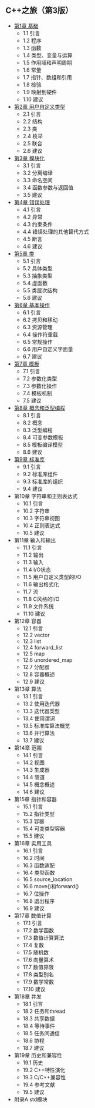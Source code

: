 ## C++之旅（第3版）
- [第1章 基础](chapter1.md)
	- 1.1 引言
	- 1.2 程序
	- 1.3 函数
	- 1.4 类型、变量与运算
	- 1.5 作用域和声明周期
	- 1.6 常量
	- 1.7 指针、数组和引用
	- 1.8 检验
	- 1.9 映射到硬件
	- 1.10 建议
- [第2章 用户自定义类型](chapter2.md)
	- 2.1 引言
	- 2.2 结构
	- 2.3 类
	- 2.4 枚举
	- 2.5 联合
	- 2.6 建议
- [第3章 模块化](chapter3.md)
	- 3.1 引言
	- 3.2 分离编译
	- 3.3 命名空间
	- 3.4 函数参数与返回值
	- 3.5 建议
- [第4章 错误处理](chapter4.md)
	- 4.1 引言
	- 4.2 异常
	- 4.3 约束条件
	- 4.4 错误处理的其他替代方式
	- 4.5 断言
	- 4.6 建议
- [第5章 类](chapter5.md)
	- 5.1 引言
	- 5.2 具体类型
	- 5.3 抽象类型
	- 5.4 虚函数
	- 5.5 类层次结构
	- 5.6 建议
- [第6章 基本操作](chapter6.md)
	- 6.1 引言
	- 6.2 拷贝和移动
	- 6.3 资源管理
	- 6.4 操作符重载
	- 6.5 常规操作
	- 6.6 用户自定义字面量
	- 6.7 建议
- [第7章 模板](chapter7.md)
	- 7.1 引言
	- 7.2 参数化类型
	- 7.3 参数化操作
	- 7.4 模板机制
	- 7.5 建议
- [第8章 概念和泛型编程](chapter8.md)
	- 8.1 引言
	- 8.2 概念
	- 8.3 泛型编程
	- 8.4 可变参数模板
	- 8.5 模板编译模型
	- 8.6 建议
- [第9章 标准库](chapter9.md)
	- 9.1 引言
	- 9.2 标准库组件
	- 9.3 标准库的组织
	- 9.4 建议
- 第10章 字符串和正则表达式
	- 10.1 引言
	- 10.2 字符串
	- 10.3 字符串视图
	- 10.4 正则表达式
	- 10.5 建议
- 第11章 输入和输出
	- 11.1 引言
	- 11.2 输出
	- 11.3 输入
	- 11.4 I/O状态
	- 11.5 用户自定义类型的I/O
	- 11.6 输出格式化
	- 11.7 流
	- 11.8 C风格的I/O
	- 11.9 文件系统
	- 11.10 建议
- 第12章 容器
	- 12.1 引言
	- 12.2 vector
	- 12.3 list
	- 12.4 forward_list
	- 12.5 map
	- 12.6 unordered_map
	- 12.7 分配器
	- 12.8 容器概述
	- 12.9 建议
- 第13章 算法
	- 13.1 引言
	- 13.2 使用迭代器
	- 13.3 迭代器类型
	- 13.4 使用谓词
	- 13.5 标准库算法概览
	- 13.6 并行算法
	- 13.7 建议
- 第14章 范围
	- 14.1 引言
	- 14.2 视图
	- 14.3 生成器
	- 14.4 管道
	- 14.5 概念概述
	- 14.6 建议
- 第15章 指针和容器
	- 15.1 引言
	- 15.2 指针类型
	- 15.3 容器
	- 15.4 可变类型容器
	- 15.5 建议
- 第16章 实用工具
	- 16.1 引言
	- 16.2 时间
	- 16.3 函数适配
	- 16.4 类型函数
	- 16.5 source_location
	- 16.6 move()和forward()
	- 16.7 位操作
	- 16.8 退出程序
	- 16.9 建议
- 第17章 数值计算
	- 17.1 引言
	- 17.2 数学函数
	- 17.3 数值计算算法
	- 17.4 复数
	- 17.5 随机数
	- 17.6 向量算术
	- 17.7 数值界限
	- 17.8 类型别名
	- 17.9 数学常数
	- 17.10 建议
- 第18章 并发
	- 18.1 引言
	- 18.2 任务和thread
	- 18.3 共享数据
	- 18.4 等待事件
	- 18.5 任务间通信
	- 18.6 协程
	- 18.7 建议
- 第19章 历史和兼容性
	- 19.1 历史
	- 19.2 C++特性演化
	- 19.3 C/C++兼容性
	- 19.4 参考文献
	- 19.5 建议
- 附录A std模块
